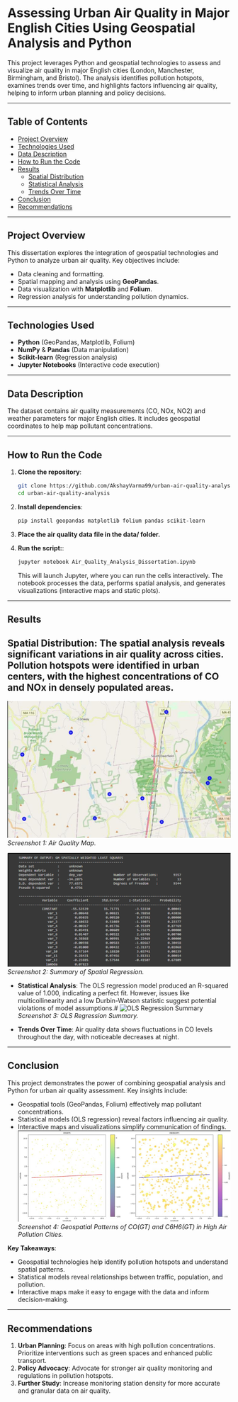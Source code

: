 # Assessing Urban Air Quality in Major English Cities Using Geospatial Analysis and Python

This project leverages Python and geospatial technologies to assess and visualize air quality in major English cities (London, Manchester, Birmingham, and Bristol). The analysis identifies pollution hotspots, examines trends over time, and highlights factors influencing air quality, helping to inform urban planning and policy decisions.

---

## Table of Contents
- [Project Overview](#project-overview)
- [Technologies Used](#technologies-used)
- [Data Description](#data-description)
- [How to Run the Code](#how-to-run-the-code)
- [Results](#results)
  - [Spatial Distribution](#spatial-distribution)
  - [Statistical Analysis](#statistical-analysis)
  - [Trends Over Time](#trends-over-time)
- [Conclusion](#conclusion)
- [Recommendations](#recommendations)

---

## Project Overview

This dissertation explores the integration of geospatial technologies and Python to analyze urban air quality. Key objectives include:
- Data cleaning and formatting.
- Spatial mapping and analysis using **GeoPandas**.
- Data visualization with **Matplotlib** and **Folium**.
- Regression analysis for understanding pollution dynamics.

---

## Technologies Used

- **Python** (GeoPandas, Matplotlib, Folium)
- **NumPy** & **Pandas** (Data manipulation)
- **Scikit-learn** (Regression analysis)
- **Jupyter Notebooks** (Interactive code execution)

---

## Data Description

The dataset contains air quality measurements (CO, NOx, NO2) and weather parameters for major English cities. It includes geospatial coordinates to help map pollutant concentrations.

---

## How to Run the Code

1. **Clone the repository**:
   ```bash
   git clone https://github.com/AkshayVarma99/urban-air-quality-analysis.git
   cd urban-air-quality-analysis
   ```
2. **Install dependencies**:
   ```bash
   pip install geopandas matplotlib folium pandas scikit-learn
   ```
3. **Place the air quality data file in the data/ folder.**
 
4. **Run the script:**:
   ```bash
   jupyter notebook Air_Quality_Analysis_Dissertation.ipynb
   ```
   This will launch Jupyter, where you can run the cells interactively. The notebook processes the data, performs spatial analysis, and generates visualizations (interactive maps and static plots).

---

## Results

  ## **Spatial Distribution**: The spatial analysis reveals significant variations in air quality across cities. Pollution hotspots were identified in urban centers, with the highest concentrations of CO and NOx in densely populated areas.
![Pollution Map](images/Air%20Quality%20Map.png)
*Screenshot 1: Air Quality Map.*

![Summary of Spatial Regression](images/Summary%20of%20Spatial%20Regression.png)
*Screenshot 2: Summary of Spatial Regression.*

  - **Statistical Analysis**: The OLS regression model produced an R-squared value of 1.000, indicating a perfect fit. However, issues like multicollinearity and a low Durbin-Watson statistic suggest potential violations of model assumptions.#
![OLS Regression Summary](images/OLS%20Regression.png)
*Screenshot 3: OLS Regression Summary.*

  - **Trends Over Time**: Air quality data shows fluctuations in CO levels throughout the day, with noticeable decreases at night.

---

## Conclusion

This project demonstrates the power of combining geospatial analysis and Python for urban air quality assessment. Key insights include:
- Geospatial tools (GeoPandas, Folium) effectively map pollutant concentrations.
- Statistical models (OLS regression) reveal factors influencing air quality.
- Interactive maps and visualizations simplify communication of findings.
![Geospatial Patterns of CO(GT) and C6H6(GT) in High Air Pollution Cities](images/Geospatial%20Patterns%20of%20CO%20and%20C6H6.png)
*Screenshot 4: Geospatial Patterns of CO(GT) and C6H6(GT) in High Air Pollution Cities.*
  
**Key Takeaways**:
- Geospatial technologies help identify pollution hotspots and understand spatial patterns.
- Statistical models reveal relationships between traffic, population, and pollution.
- Interactive maps make it easy to engage with the data and inform decision-making.

---

## Recommendations

1. **Urban Planning**: Focus on areas with high pollution concentrations. Prioritize interventions such as green spaces and enhanced public transport.
2. **Policy Advocacy**: Advocate for stronger air quality monitoring and regulations in pollution hotspots.
3. **Further Study**: Increase monitoring station density for more accurate and granular data on air quality.
